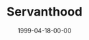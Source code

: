 ---
layout: message
category: message
series: "Becoming a Person of Integrity"
title: "Servanthood"
date: 1999-04-18-00-00
message_id: 398
---